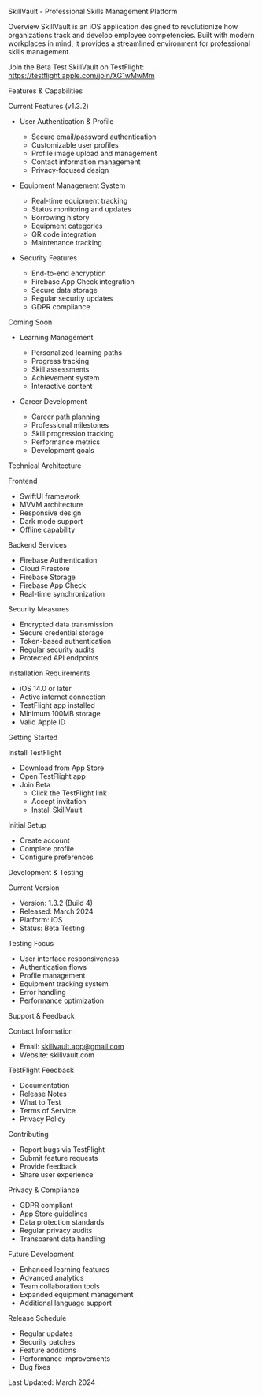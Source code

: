 SkillVault - Professional Skills Management Platform

Overview
SkillVault is an iOS application designed to revolutionize how organizations track and develop employee competencies. Built with modern workplaces in mind, it provides a streamlined environment for professional skills management.

Join the Beta
Test SkillVault on TestFlight: https://testflight.apple.com/join/XG1wMwMm

Features & Capabilities

Current Features (v1.3.2)
- User Authentication & Profile
  - Secure email/password authentication
  - Customizable user profiles
  - Profile image upload and management
  - Contact information management
  - Privacy-focused design

- Equipment Management System
  - Real-time equipment tracking
  - Status monitoring and updates
  - Borrowing history
  - Equipment categories
  - QR code integration
  - Maintenance tracking

- Security Features
  - End-to-end encryption
  - Firebase App Check integration
  - Secure data storage
  - Regular security updates
  - GDPR compliance

Coming Soon
- Learning Management
  - Personalized learning paths
  - Progress tracking
  - Skill assessments
  - Achievement system
  - Interactive content

- Career Development
  - Career path planning
  - Professional milestones
  - Skill progression tracking
  - Performance metrics
  - Development goals

Technical Architecture

Frontend
- SwiftUI framework
- MVVM architecture
- Responsive design
- Dark mode support
- Offline capability

Backend Services
- Firebase Authentication
- Cloud Firestore
- Firebase Storage
- Firebase App Check
- Real-time synchronization

Security Measures
- Encrypted data transmission
- Secure credential storage
- Token-based authentication
- Regular security audits
- Protected API endpoints

Installation Requirements
- iOS 14.0 or later
- Active internet connection
- TestFlight app installed
- Minimum 100MB storage
- Valid Apple ID

Getting Started

Install TestFlight
- Download from App Store
- Open TestFlight app
- Join Beta
  - Click the TestFlight link
  - Accept invitation
  - Install SkillVault

Initial Setup
- Create account
- Complete profile
- Configure preferences

Development & Testing

Current Version
- Version: 1.3.2 (Build 4)
- Released: March 2024
- Platform: iOS
- Status: Beta Testing

Testing Focus
- User interface responsiveness
- Authentication flows
- Profile management
- Equipment tracking system
- Error handling
- Performance optimization

Support & Feedback

Contact Information
- Email: skillvault.app@gmail.com
- Website: skillvault.com

TestFlight Feedback
- Documentation
- Release Notes
- What to Test
- Terms of Service
- Privacy Policy

Contributing
- Report bugs via TestFlight
- Submit feature requests
- Provide feedback
- Share user experience

Privacy & Compliance
- GDPR compliant
- App Store guidelines
- Data protection standards
- Regular privacy audits
- Transparent data handling

Future Development
- Enhanced learning features
- Advanced analytics
- Team collaboration tools
- Expanded equipment management
- Additional language support

Release Schedule
- Regular updates
- Security patches
- Feature additions
- Performance improvements
- Bug fixes

Last Updated: March 2024
